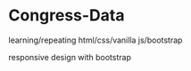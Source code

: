 # Congress-Data

learning/repeating html/css/vanilla js/bootstrap

responsive design with bootstrap
